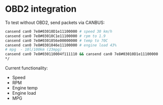 # OBD2 integration

To test without OBD2, send packets via CANBUS:

```bash
cansend can0 7e8#03010D1e11100000 # speed 30 km/h
cansend can0 7e8#03010C1e11100000 # rpm to 1.9
cansend can0 7e8#0301056e00000000 # temp to 70C
cansend can0 7e8#0301046e11100000 # engine load 43%
# mpg  - 10l/100km (23mpg)
cansend can0 7e8#030110004f111110 && cansend can0 7e8#03010D1e11100000
*/
```

Current functionality:

* Speed
* RPM
* Engine temp
* Engine load
* MPG
